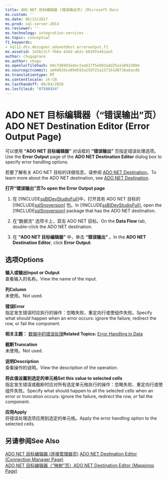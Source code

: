 ```yaml
---
title: ADO NET 目标编辑器 (错误输出页) |Microsoft Docs
ms.custom: ''
ms.date: 06/13/2017
ms.prod: sql-server-2014
ms.reviewer: ''
ms.technology: integration-services
ms.topic: conceptual
f1_keywords:
- sql12.dts.designer.adonetdest.erroroutput.f1
ms.assetid: 1a56c3cf-fb6a-416d-a62c-bb19fe441ae5
author: chugugrace
ms.author: chugu
ms.openlocfilehash: b9cfd69d3adec2aa617f5e9d3add35a1a6923804
ms.sourcegitcommit: ad4d92dce894592a259721a1571b1d8736abacdb
ms.translationtype: MT
ms.contentlocale: zh-CN
ms.lasthandoff: 08/04/2020
ms.locfileid: "87586934"
---
```

# <a name="ado-net-destination-editor-error-output-page"></a><span data-ttu-id="09b59-102">ADO NET 目标编辑器（“错误输出”页）</span><span class="sxs-lookup"><span data-stu-id="09b59-102">ADO NET Destination Editor (Error Output Page)</span></span>
  <span data-ttu-id="09b59-103">可以使用 **“ADO NET 目标编辑器”** 对话框的 **“错误输出”** 页指定错误处理选项。</span><span class="sxs-lookup"><span data-stu-id="09b59-103">Use the **Error Output** page of the **ADO NET Destination Editor** dialog box to specify error handling options.</span></span>  
  
 <span data-ttu-id="09b59-104">若要了解有关 ADO NET 目标的详细信息，请参阅 [ADO NET Destination](data-flow/ado-net-destination.md)。</span><span class="sxs-lookup"><span data-stu-id="09b59-104">To learn more about the ADO NET destination, see [ADO NET Destination](data-flow/ado-net-destination.md).</span></span>  
  
 <span data-ttu-id="09b59-105">**打开“错误输出”页**</span><span class="sxs-lookup"><span data-stu-id="09b59-105">**To open the Error Output page**</span></span>  
  
1.  <span data-ttu-id="09b59-106">在 [!INCLUDE[ssBIDevStudioFull](../includes/ssbidevstudiofull-md.md)]中，打开具有 ADO NET 目标的 [!INCLUDE[ssISnoversion](../includes/ssisnoversion-md.md)] 包。</span><span class="sxs-lookup"><span data-stu-id="09b59-106">In [!INCLUDE[ssBIDevStudioFull](../includes/ssbidevstudiofull-md.md)], open the [!INCLUDE[ssISnoversion](../includes/ssisnoversion-md.md)] package that has the ADO NET destination.</span></span>  
  
2.  <span data-ttu-id="09b59-107">在“数据流”  选项卡上，双击 ADO NET 目标。</span><span class="sxs-lookup"><span data-stu-id="09b59-107">On the **Data Flow** tab, double-click the ADO NET destination.</span></span>  
  
3.  <span data-ttu-id="09b59-108">在 **“ADO NET 目标编辑器”** 中，单击 **“错误输出”** 。</span><span class="sxs-lookup"><span data-stu-id="09b59-108">In the **ADO NET Destination Editor**, click **Error Output**.</span></span>  
  
## <a name="options"></a><span data-ttu-id="09b59-109">选项</span><span class="sxs-lookup"><span data-stu-id="09b59-109">Options</span></span>  
 <span data-ttu-id="09b59-110">**输入或输出**</span><span class="sxs-lookup"><span data-stu-id="09b59-110">**Input or Output**</span></span>  
 <span data-ttu-id="09b59-111">查看输入的名称。</span><span class="sxs-lookup"><span data-stu-id="09b59-111">View the name of the input.</span></span>  
  
 <span data-ttu-id="09b59-112">**列**</span><span class="sxs-lookup"><span data-stu-id="09b59-112">**Column**</span></span>  
 <span data-ttu-id="09b59-113">未使用。</span><span class="sxs-lookup"><span data-stu-id="09b59-113">Not used.</span></span>  
  
 <span data-ttu-id="09b59-114">**错误**</span><span class="sxs-lookup"><span data-stu-id="09b59-114">**Error**</span></span>  
 <span data-ttu-id="09b59-115">指定发生错误时应执行的操作：忽略失败、重定向行或使组件失败。</span><span class="sxs-lookup"><span data-stu-id="09b59-115">Specify what should happen when an error occurs: ignore the failure, redirect the row, or fail the component.</span></span>  
  
 <span data-ttu-id="09b59-116">**相关主题：** [数据中的错误处理](data-flow/error-handling-in-data.md)</span><span class="sxs-lookup"><span data-stu-id="09b59-116">**Related Topics:** [Error Handling in Data](data-flow/error-handling-in-data.md)</span></span>  
  
 <span data-ttu-id="09b59-117">**截断**</span><span class="sxs-lookup"><span data-stu-id="09b59-117">**Truncation**</span></span>  
 <span data-ttu-id="09b59-118">未使用。</span><span class="sxs-lookup"><span data-stu-id="09b59-118">Not used.</span></span>  
  
 <span data-ttu-id="09b59-119">**说明**</span><span class="sxs-lookup"><span data-stu-id="09b59-119">**Description**</span></span>  
 <span data-ttu-id="09b59-120">查看操作的说明。</span><span class="sxs-lookup"><span data-stu-id="09b59-120">View the description of the operation.</span></span>  
  
 <span data-ttu-id="09b59-121">**将此值设置到选定的单元格**</span><span class="sxs-lookup"><span data-stu-id="09b59-121">**Set this value to selected cells**</span></span>  
 <span data-ttu-id="09b59-122">指定发生错误或截断时应对所有选定单元格执行的操作：忽略失败、重定向行或使组件失败。</span><span class="sxs-lookup"><span data-stu-id="09b59-122">Specify what should happen to all the selected cells when an error or truncation occurs: ignore the failure, redirect the row, or fail the component.</span></span>  
  
 <span data-ttu-id="09b59-123">**应用**</span><span class="sxs-lookup"><span data-stu-id="09b59-123">**Apply**</span></span>  
 <span data-ttu-id="09b59-124">将错误处理选项应用到选定的单元格。</span><span class="sxs-lookup"><span data-stu-id="09b59-124">Apply the error handling option to the selected cells.</span></span>  
  
## <a name="see-also"></a><span data-ttu-id="09b59-125">另请参阅</span><span class="sxs-lookup"><span data-stu-id="09b59-125">See Also</span></span>  
 <span data-ttu-id="09b59-126">[ADO NET 目标编辑器 &#40;连接管理器页&#41;](../../2014/integration-services/ado-net-destination-editor-connection-manager-page.md) </span><span class="sxs-lookup"><span data-stu-id="09b59-126">[ADO NET Destination Editor &#40;Connection Manager Page&#41;](../../2014/integration-services/ado-net-destination-editor-connection-manager-page.md) </span></span>  
 [<span data-ttu-id="09b59-127">ADO NET 目标编辑器（“映射”页）</span><span class="sxs-lookup"><span data-stu-id="09b59-127">ADO NET Destination Editor &#40;Mappings Page&#41;</span></span>](../../2014/integration-services/ado-net-destination-editor-mappings-page.md)  
  
  
